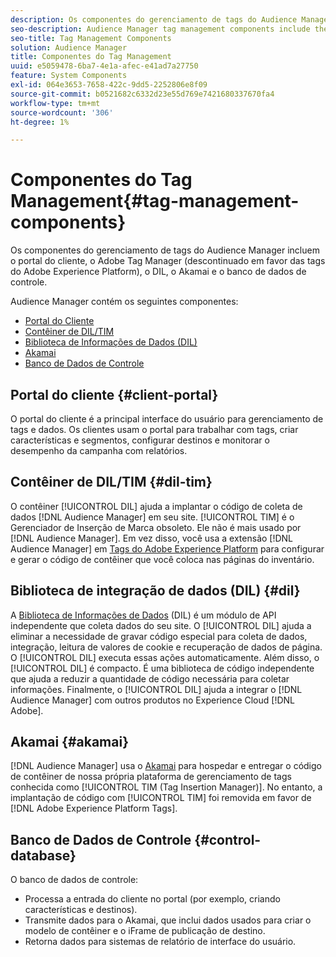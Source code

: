 ```yaml
---
description: Os componentes do gerenciamento de tags do Audience Manager incluem o portal do cliente, o Adobe Tag Manager (obsoleto em favor do Adobe Experience Platform Launch), o DIL, o Akamai e o banco de dados de controle.
seo-description: Audience Manager tag management components include the client portal, Adobe Tag Manager (deprecated in favor of Adobe Experience Platform Launch), DIL, Akamai, and the control database.
seo-title: Tag Management Components
solution: Audience Manager
title: Componentes do Tag Management
uuid: e5059478-6ba7-4e1a-afec-e41ad7a27750
feature: System Components
exl-id: 064e3653-7658-422c-9dd5-2252806e8f09
source-git-commit: b0521682c6332d23e55d769e7421680337670fa4
workflow-type: tm+mt
source-wordcount: '306'
ht-degree: 1%

---
```


# Componentes do Tag Management{#tag-management-components}

Os componentes do gerenciamento de tags do Audience Manager incluem o portal do cliente, o Adobe Tag Manager (descontinuado em favor das tags do Adobe Experience Platform), o DIL, o Akamai e o banco de dados de controle.

<!-- 

c_comptag.xml

 -->

Audience Manager contém os seguintes componentes:

* [Portal do Cliente](../../reference/system-components/components-tag-management.md#client-portal)
* [Contêiner de DIL/TIM](../../reference/system-components/components-tag-management.md#dil-tim)
* [Biblioteca de Informações de Dados (DIL)](../../reference/system-components/components-tag-management.md#dil)
* [Akamai](../../reference/system-components/components-tag-management.md#akamai)
* [Banco de Dados de Controle](../../reference/system-components/components-tag-management.md#control-database)

## Portal do cliente {#client-portal}

O portal do cliente é a principal interface do usuário para gerenciamento de tags e dados. Os clientes usam o portal para trabalhar com tags, criar características e segmentos, configurar destinos e monitorar o desempenho da campanha com relatórios.

## Contêiner de DIL/TIM {#dil-tim}

O contêiner [!UICONTROL DIL] ajuda a implantar o código de coleta de dados [!DNL Audience Manager] em seu site. [!UICONTROL TIM] é o Gerenciador de Inserção de Marca obsoleto. Ele não é mais usado por [!DNL Audience Manager]. Em vez disso, você usa a extensão [!DNL Audience Manager] em [Tags do Adobe Experience Platform](https://experienceleague.adobe.com/docs/experience-platform/tags/extensions/adobe/audience-manager/overview.html) para configurar e gerar o código de contêiner que você coloca nas páginas do inventário.

## Biblioteca de integração de dados (DIL) {#dil}

A [Biblioteca de Informações de Dados](../../dil/dil-overview.md) (DIL) é um módulo de API independente que coleta dados do seu site. O [!UICONTROL DIL] ajuda a eliminar a necessidade de gravar código especial para coleta de dados, integração, leitura de valores de cookie e recuperação de dados de página. O [!UICONTROL DIL] executa essas ações automaticamente. Além disso, o [!UICONTROL DIL] é compacto. É uma biblioteca de código independente que ajuda a reduzir a quantidade de código necessária para coletar informações. Finalmente, o [!UICONTROL DIL] ajuda a integrar o [!DNL Audience Manager] com outros produtos no Experience Cloud [!DNL Adobe].

## Akamai {#akamai}

[!DNL Audience Manager] usa o [Akamai](https://www.akamai.com/us/en/about/) para hospedar e entregar o código de contêiner de nossa própria plataforma de gerenciamento de tags conhecida como [!UICONTROL TIM (Tag Insertion Manager)]. No entanto, a implantação de código com [!UICONTROL TIM] foi removida em favor de [!DNL Adobe Experience Platform Tags].

## Banco de Dados de Controle {#control-database}

O banco de dados de controle:

* Processa a entrada do cliente no portal (por exemplo, criando características e destinos).
* Transmite dados para o Akamai, que inclui dados usados para criar o modelo de contêiner e o iFrame de publicação de destino.
* Retorna dados para sistemas de relatório de interface do usuário.
